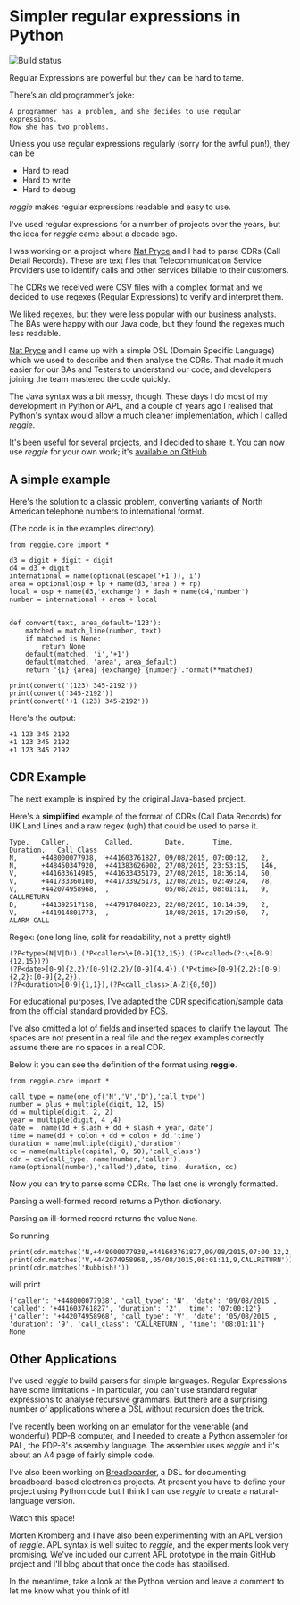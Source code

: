 # Simpler regular expressions in Python

![Build status](https://api.travis-ci.org/romilly/reggie-dsl.svg?branch=master)

Regular Expressions are powerful but they can be hard to tame.

There’s an old programmer’s joke:

    A programmer has a problem, and she decides to use regular expressions.
    Now she has two problems.

Unless you use regular expressions regularly (sorry for the awful pun!), they can be

* Hard to read
* Hard to write
* Hard to debug

*reggie* makes regular expressions readable and easy to use.

I've used regular expressions for a number of projects over the years, but the idea for *reggie* came
about a decade ago.

I was working on a project where [Nat Pryce](http://www.natpryce.com/) and I had to parse CDRs (Call Detail Records).
These are text files that Telecommunication Service Providers use to identify calls and other services billable to
their customers.

The CDRs we received were CSV files with a complex format and we decided to use regexes
(Regular Expressions) to verify and interpret them.

We liked regexes, but they were less popular with our business analysts.
The BAs were happy with our Java code, but they found the regexes much less readable.

[Nat Pryce](http://www.natpryce.com/) and I came up with a simple DSL (Domain Specific Language) which we used to
describe and then analyse the CDRs. That made it much easier for our BAs and Testers to
understand our code, and developers joining the team mastered the code quickly.

The Java syntax was a bit messy, though. These days I do most of my development in
Python or APL, and a couple of years ago I realised that Python's syntax would allow a
much cleaner implementation, which I called *reggie*.

It's been useful for several projects, and I decided to share it. You can now use *reggie* for your own work; it's
[available on GitHub](https://github.com/romilly/reggie).

## A simple example 

Here's the solution to a classic problem, converting variants of North American
telephone numbers to international format.

(The code is in the examples directory).

    from reggie.core import *

    d3 = digit + digit + digit
    d4 = d3 + digit
    international = name(optional(escape('+1')),'i')
    area = optional(osp + lp + name(d3,'area') + rp)
    local = osp + name(d3,'exchange') + dash + name(d4,'number')
    number = international + area + local
    
    
    def convert(text, area_default='123'):
        matched = match_line(number, text)
        if matched is None:
            return None
        default(matched, 'i','+1')
        default(matched, 'area', area_default)
        return '{i} {area} {exchange} {number}'.format(**matched)
    
    print(convert('(123) 345-2192'))
    print(convert('345-2192'))
    print(convert('+1 (123) 345-2192'))
    
Here's the output:

    +1 123 345 2192
    +1 123 345 2192
    +1 123 345 2192

## CDR Example

The next example is inspired by the original Java-based project.

Here's a **simplified** example of the format of CDRs (Call Data Records) for UK Land Lines and a raw regex
(ugh) that could be used to parse it.


    Type,   Caller,         Called,        Date,       Time,       Duration,   Call Class
    N,      +448000077938,  +441603761827, 09/08/2015, 07:00:12,   2,
    N,      +448450347920,  +441383626902, 27/08/2015, 23:53:15,   146,
    V,      +441633614985,  +441633435179, 27/08/2015, 18:36:14,   50,
    V,      +441733360100,  +441733925173, 12/08/2015, 02:49:24,   78,
    V,      +442074958968,  ,              05/08/2015, 08:01:11,   9,          CALLRETURN
    D,      +441392517158,  +447917840223, 22/08/2015, 10:14:39,   2,
    V,      +441914801773,  ,              18/08/2015, 17:29:50,   7,           ALARM CALL
    
Regex: (one long line, split for readability, not a pretty sight!)

    (?P<type>(N|V|D)),(?P<caller>\+[0-9]{12,15}),(?P<called>(?:\+[0-9]{12,15})?)
    (?P<date>[0-9]{2,2}/[0-9]{2,2}/[0-9]{4,4}),(?P<time>[0-9]{2,2}:[0-9]{2,2}:[0-9]{2,2}),
    (?P<duration>[0-9]{1,1}),(?P<call_class>[A-Z]{0,50})

For educational purposes, I've adapted the CDR specification/sample data from the
official standard provided by [FCS](http://www.fcs.org.uk/member-groups/billing).

I've also omitted a lot of fields and inserted spaces to clarify the layout.
The spaces are not present in a real file and the regex examples correctly assume
there are no spaces in a real CDR.

Below it you can see the definition of the format using **reggie**.

    from reggie.core import *

    call_type = name(one_of('N','V','D'),'call_type')
    number = plus + multiple(digit, 12, 15)
    dd = multiple(digit, 2, 2)
    year = multiple(digit, 4 ,4)
    date =  name(dd + slash + dd + slash + year,'date')
    time = name(dd + colon + dd + colon + dd,'time')
    duration = name(multiple(digit),'duration')
    cc = name(multiple(capital, 0, 50),'call_class')
    cdr = csv(call_type, name(number,'caller'), name(optional(number),'called'),date, time, duration, cc)

Now you can try to parse some CDRs. The last one is wrongly formatted.

Parsing a well-formed record returns a Python dictionary.

Parsing an ill-formed record returns the value `None`.

So running

    print(cdr.matches('N,+448000077938,+441603761827,09/08/2015,07:00:12,2,'))
    print(cdr.matches('V,+442074958968,,05/08/2015,08:01:11,9,CALLRETURN'))
    print(cdr.matches('Rubbish!'))
  
will print

    {'caller': '+448000077938', 'call_type': 'N', 'date': '09/08/2015', 'called': '+441603761827', 'duration': '2', 'time': '07:00:12'}
    {'caller': '+442074958968', 'call_type': 'V', 'date': '05/08/2015', 'duration': '9', 'call_class': 'CALLRETURN', 'time': '08:01:11'}
    None

## Other Applications

I've used *reggie* to build parsers for simple languages. Regular Expressions have some limitations -
in particular, you can't use standard regular expressions to analyse recursive grammars.
But there are a surprising number of applications where a DSL without recursion does the trick.

I've recently been working on an emulator for the venerable (and wonderful) PDP-8 computer, and I needed to create a
Python assembler for PAL, the PDP-8's assembly language. The assembler uses *reggie* and it's about an
A4 page of fairly simple code.

I've also been working on [Breadboarder](https://github.com/romilly/breadboarder),
a DSL for documenting breadboard-based electronics projects. At present you have
to define your project using Python code but I think I can use *reggie* to create a natural-language version.

Watch this space!

Morten Kromberg and I have also been experimenting with an APL version of *reggie*. APL syntax is well suited to
*reggie*, and the experiments look very promising. We've included our current APL prototype in the main GitHub project
and I'll blog about that once the code has stabilised.

In the meantime, take a look at the Python version and leave a comment to let me know what you think of it!




